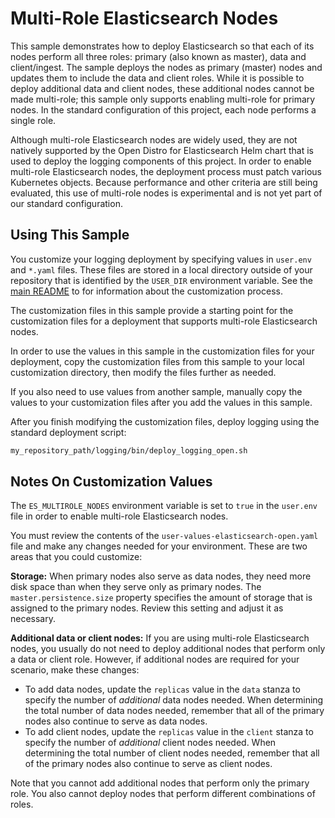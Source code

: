 # Multi-Role Elasticsearch Nodes

This sample demonstrates how to deploy Elasticsearch so that each of its nodes perform all three roles: primary (also known as master), data and
client/ingest. The sample deploys the nodes as primary (master) nodes and updates them to include the data and client roles. While it is possible to deploy additional data and client nodes, these additional nodes cannot be made multi-role; this sample only supports enabling multi-role for primary nodes.  In the standard configuration of this project, each node performs a single role.  

Although multi-role Elasticsearch nodes are widely used, they are not natively supported by the Open Distro for Elasticsearch
Helm chart that is used to deploy the logging components of this project. In order to enable multi-role Elasticsearch nodes, the deployment process must patch various Kubernetes objects. Because performance and other criteria are still being evaluated, this use of multi-role nodes is experimental and is not yet part of our standard configuration.

## Using This Sample

You customize your logging deployment by specifying values in `user.env` and `*.yaml` files. These files are stored in a local directory outside of your repository that is identified by the `USER_DIR` environment variable. See the 
[main README](../../README.md#customization) to for information about the customization process.

The customization files in this sample provide a starting point for the customization files for a deployment that supports multi-role Elasticsearch nodes. 

In order to use the values in this sample in the customization files for your deployment, copy the customization files from this sample to your local customization directory, then modify the files further as needed.

If you also need to use values from another sample, manually copy the values to your customization files after you add the values in this sample. 

After you finish modifying the customization files, deploy logging using the standard deployment script:

```bash
my_repository_path/logging/bin/deploy_logging_open.sh
```

## Notes On Customization Values

The `ES_MULTIROLE_NODES` environment variable is set to `true` in the `user.env` file in order to enable multi-role Elasticsearch nodes.

You must review the contents of the `user-values-elasticsearch-open.yaml` file and make any changes needed for your environment. These are two areas that you could customize:

 **Storage:** When primary nodes also serve as data nodes, they need more disk space than when they serve only as primary nodes.  The `master.persistence.size` property specifies the amount of storage that is assigned to the primary nodes. Review this setting and adjust it as necessary. 

 **Additional data or client nodes:** If you are using multi-role Elasticsearch nodes, you usually do not need to deploy additional nodes that perform only a data or client role. However, if additional nodes are required for your scenario, make these changes:
   - To add data nodes, update the `replicas` value in the `data` stanza to specify the number of _additional_ data nodes needed. When determining the total number of data nodes needed, remember that all of the primary nodes also continue to serve as data nodes.
   - To add client nodes, update the `replicas` value in the `client` stanza to specify the number of _additional_ client nodes needed. When determining the total number of client nodes needed, remember that all of the primary nodes also continue to serve as client nodes.
 
 Note that you cannot add additional nodes that perform only the primary role. You also cannot deploy nodes that perform different combinations of roles. 



